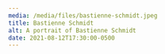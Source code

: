 ```yaml
---
media: /media/files/bastienne-schmidt.jpeg
title: Bastienne Schmidt
alt: A portrait of Bastienne Schmidt
date: 2021-08-12T17:30:00-0500
---
```

